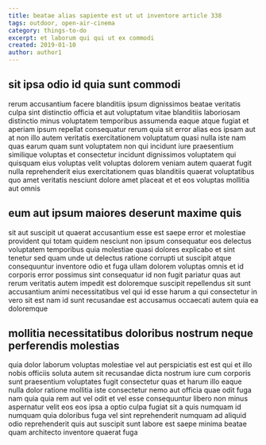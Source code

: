 ```yaml
---
title: beatae alias sapiente est ut ut inventore article 338
tags: outdoor, open-air-cinema
category: things-to-do
excerpt: et laborum qui qui ut ex commodi
created: 2019-01-10
author: author1
---
```


## sit ipsa odio id quia sunt commodi

rerum accusantium facere blanditiis ipsum dignissimos beatae veritatis culpa sint distinctio officia et aut voluptatum vitae blanditiis laboriosam distinctio minus voluptatem temporibus assumenda eaque atque fugiat et aperiam ipsum repellat consequatur rerum quia sit error alias eos ipsam aut at non illo autem veritatis exercitationem voluptatum quasi nulla iste nam quas earum quam sunt voluptatem non qui incidunt iure praesentium similique voluptas et consectetur incidunt dignissimos voluptatem qui quisquam eius voluptas velit voluptas dolorem veniam autem quaerat fugit nulla reprehenderit eius exercitationem quas blanditiis quaerat voluptatibus quo amet veritatis nesciunt dolore amet placeat et et eos voluptas mollitia aut omnis

## eum aut ipsum maiores deserunt maxime quis

sit aut suscipit ut quaerat accusantium esse est saepe error et molestiae provident qui totam quidem nesciunt non ipsum consequatur eos delectus voluptatem temporibus quia molestiae quasi dolores explicabo et sint tenetur sed quam unde ut delectus ratione corrupti ut suscipit atque consequuntur inventore odio et fuga ullam dolorem voluptas omnis et id corporis error possimus sint consequatur id non fugit pariatur quas aut rerum veritatis autem impedit est doloremque suscipit repellendus sit sunt accusantium animi necessitatibus vel qui id esse harum a qui consectetur in vero sit est nam id sunt recusandae est accusamus occaecati autem quia ea doloremque

## mollitia necessitatibus doloribus nostrum neque perferendis molestias

quia dolor laborum voluptas molestiae vel aut perspiciatis est est qui et illo nobis officiis soluta autem sit recusandae dicta nostrum iure cum corporis sunt praesentium voluptates fugit consectetur quas et harum illo eaque nulla dolor ratione mollitia iste consectetur nemo aut officia quae odit fuga nam quia quia rem aut vel odit et vel esse consequuntur libero non minus aspernatur velit eos eos ipsa a optio culpa fugiat sit a quis numquam id numquam quia doloribus fuga vel sint reprehenderit numquam ad aliquid odio reprehenderit quis aut suscipit sunt labore est saepe minima beatae quam architecto inventore quaerat fuga
